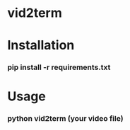 # vid2term
# Installation
### pip install -r requirements.txt
# Usage
### python vid2term (your video file)

